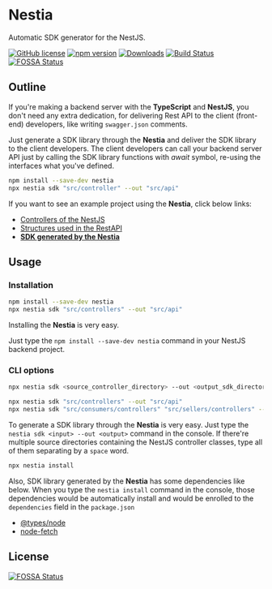 # Nestia
Automatic SDK generator for the NestJS.

[![GitHub license](https://img.shields.io/badge/license-MIT-blue.svg)](https://github.com/samchon/nestia/blob/master/LICENSE)
[![npm version](https://badge.fury.io/js/nestia.svg)](https://www.npmjs.com/package/nestia)
[![Downloads](https://img.shields.io/npm/dm/nestia.svg)](https://www.npmjs.com/package/nestia)
[![Build Status](https://github.com/samchon/nestia/workflows/build/badge.svg)](https://github.com/samchon/nestia/actions?query=workflow%3Abuild)
[![FOSSA Status](https://app.fossa.com/api/projects/git%2Bgithub.com%2Fsamchon%2Fnestia.svg?type=shield)](https://app.fossa.com/projects/git%2Bgithub.com%2Fsamchon%2Fnestia?ref=badge_shield)

## Outline
If you're making a backend server with the **TypeScript** and **NestJS**, you don't need any extra dedication, for delivering Rest API to the client (front-end) developers, like writing `swagger.json` comments.

Just generate a SDK library through the **Nestia** and deliver the SDK library to the client developers. The client developers can call your backend server API just by calling the SDK library functions with *await* symbol, re-using the interfaces what you've defined.

```bash
npm install --save-dev nestia
npx nestia sdk "src/controller" --out "src/api"
```

If you want to see an example project using the **Nestia**, click below links:

  - [Controllers of the NestJS](https://github.surf/samchon/nestia/blob/HEAD/src/test/controllers/base/SaleCommentsController.ts)
  - [Structures used in the RestAPI](https://github.surf/samchon/nestia/blob/HEAD/api/structures/sales/articles/ISaleArticle.ts)
  - [**SDK generated by the Nestia**](https://github.surf/samchon/nestia/blob/HEAD/api/functional/consumers/sales/reviews/index.ts)




## Usage
### Installation
```bash
npm install --save-dev nestia
npx nestia sdk "src/controllers" --out "src/api"
```

Installing the **Nestia** is very easy.

Just type the `npm install --save-dev nestia` command in your NestJS backend project.

### CLI options
```bash
npx nestia sdk <source_controller_directory> --out <output_sdk_directory>

npx nestia sdk "src/controllers" --out "src/api"
npx nestia sdk "src/consumers/controllers" "src/sellers/controllers" --out "src/api
```

To generate a SDK library through the **Nestia** is very easy. Just type the `nestia sdk <input> --out <output>` command in the console. If there're multiple source directories containing the NestJS controller classes, type all of them separating by a `space` word.


```bash
npx nestia install
```

Also, SDK library generated by the **Nestia** has some dependencies like below. When you type the `nestia install` command in the console, those dependencies would be automatically install and would be enrolled to the `dependencies` field in the `package.json`

  - [@types/node](https://github.com/DefinitelyTyped/DefinitelyTyped/tree/master/types/node)
  - [node-fetch](https://github.com/node-fetch/node-fetch)

## License
[![FOSSA Status](https://app.fossa.com/api/projects/git%2Bgithub.com%2Fsamchon%2Fnestia.svg?type=large)](https://app.fossa.com/projects/git%2Bgithub.com%2Fsamchon%2Fnestia?ref=badge_large)